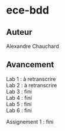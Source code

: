 # ece-bdd

## Auteur

Alexandre Chauchard

## Avancement 

Lab 1 : à retranscrire\
Lab 2 : à retranscrire\
Lab 3 : fini\
Lab 4 : fini\
Lab 5 : fini\
Lab 6 : fini

Assignement 1 : fini